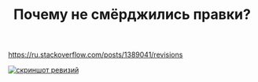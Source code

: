 ﻿---
title: "Почему не смёрджились правки?"
se.owner.user_id: 178988
se.owner.display_name: "Qwertiy"
se.owner.link: "https://ru.meta.stackoverflow.com/users/178988/qwertiy"
se.link: "https://ru.meta.stackoverflow.com/questions/11921/%d0%9f%d0%be%d1%87%d0%b5%d0%bc%d1%83-%d0%bd%d0%b5-%d1%81%d0%bc%d1%91%d1%80%d0%b4%d0%b6%d0%b8%d0%bb%d0%b8%d1%81%d1%8c-%d0%bf%d1%80%d0%b0%d0%b2%d0%ba%d0%b8"
se.question_id: 11921
se.post_type: question
---
<p><a href="https://ru.stackoverflow.com/posts/1389041/revisions">https://ru.stackoverflow.com/posts/1389041/revisions</a></p>
<p><a href="https://i.stack.imgur.com/PzAlc.png" rel="nofollow noreferrer"><img src="https://i.stack.imgur.com/PzAlc.png" alt="скриншот ревизий" /></a></p>

